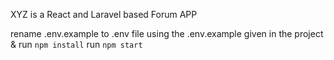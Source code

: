 XYZ is a React and Laravel based Forum APP

rename .env.example to .env file using the .env.example given in the project &
run  `npm install`
run  `npm start`
